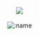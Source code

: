 <p align="center">
  <a href="https://discord.com/users/350653942608297984"> <img align="center" src="https://lanyard.kyrie25.dev/api/350653942608297984?showBanner=animated&waveColor=transparent&bannerFilter=brightness(0.8)%20blur(2px)&decoration=false&useDisplayName=true"/></a>
  <br>
  <br>
  <img src="https://hit.yhype.me/github/profile?user_id=133552045&color=gray&style=plastic" alt=":name" />
</p>

